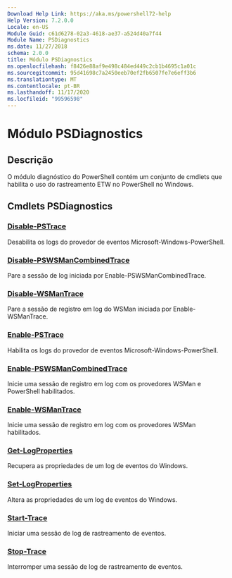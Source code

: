 ```yaml
---
Download Help Link: https://aka.ms/powershell72-help
Help Version: 7.2.0.0
Locale: en-US
Module Guid: c61d6278-02a3-4618-ae37-a524d40a7f44
Module Name: PSDiagnostics
ms.date: 11/27/2018
schema: 2.0.0
title: Módulo PSDiagnostics
ms.openlocfilehash: f8426e88af9e498c484ed449c2cb1b4695c1a01c
ms.sourcegitcommit: 95d41698c7a2450eeb70ef2fb6507fe7e6eff3b6
ms.translationtype: MT
ms.contentlocale: pt-BR
ms.lasthandoff: 11/17/2020
ms.locfileid: "99596598"
---
```

# Módulo PSDiagnostics

## Descrição

O módulo diagnóstico do PowerShell contém um conjunto de cmdlets que habilita o uso do rastreamento ETW no PowerShell no Windows.

## Cmdlets PSDiagnostics

### [Disable-PSTrace](Disable-PSTrace.md)
Desabilita os logs do provedor de eventos Microsoft-Windows-PowerShell.

### [Disable-PSWSManCombinedTrace](Disable-PSWSManCombinedTrace.md)
Pare a sessão de log iniciada por Enable-PSWSManCombinedTrace.

### [Disable-WSManTrace](Disable-WSManTrace.md)
Pare a sessão de registro em log do WSMan iniciada por Enable-WSManTrace.

### [Enable-PSTrace](Enable-PSTrace.md)
Habilita os logs do provedor de eventos Microsoft-Windows-PowerShell.

### [Enable-PSWSManCombinedTrace](Enable-PSWSManCombinedTrace.md)
Inicie uma sessão de registro em log com os provedores WSMan e PowerShell habilitados.

### [Enable-WSManTrace](Enable-WSManTrace.md)
Inicie uma sessão de registro em log com os provedores WSMan habilitados.

### [Get-LogProperties](Get-LogProperties.md)
Recupera as propriedades de um log de eventos do Windows.

### [Set-LogProperties](Set-LogProperties.md)
Altera as propriedades de um log de eventos do Windows.

### [Start-Trace](Start-Trace.md)
Iniciar uma sessão de log de rastreamento de eventos.

### [Stop-Trace](Stop-Trace.md)
Interromper uma sessão de log de rastreamento de eventos.

